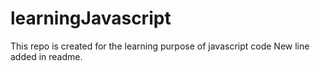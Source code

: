 # learningJavascript
This repo is created for the learning purpose of javascript code
New line added in readme.
